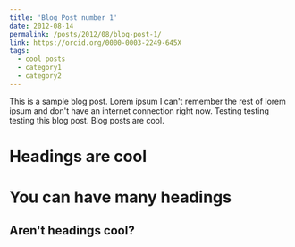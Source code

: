 ```yaml
---
title: 'Blog Post number 1'
date: 2012-08-14
permalink: /posts/2012/08/blog-post-1/
link: https://orcid.org/0000-0003-2249-645X
tags:
  - cool posts
  - category1
  - category2
---
```


This is a sample blog post. Lorem ipsum I can't remember the rest of lorem ipsum and don't have an internet connection right now. Testing testing testing this blog post. Blog posts are cool.

Headings are cool
======

You can have many headings
======

Aren't headings cool?
------